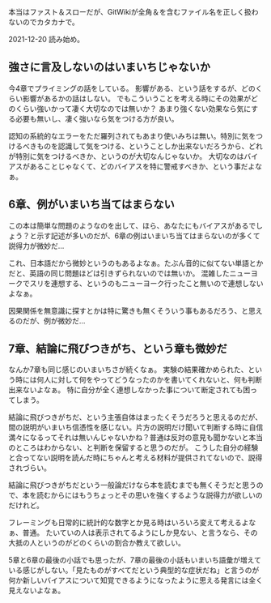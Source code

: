 本当はファスト＆スローだが、GitWikiが全角＆を含むファイル名を正しく扱わないのでカタカナで。

2021-12-20 読み始め。

## 強さに言及しないのはいまいちじゃないか

今4章でプライミングの話をしている。
影響がある、という話をするが、どのくらい影響があるかの話はしない。
でもこういうことを考える時にその効果がどのくらい強いかって凄く大切なのでは無いか？
あまり強くない効果なら気にする必要も無いし、凄く強いなら気をつける方が良い。

認知の系統的なエラーをただ羅列されてもあまり使いみちは無い。特別に気をつけるべきものを認識して気をつける、ということしか出来ないだろうから、どれが特別に気をつけるべきか、というのが大切なんじゃないか。
大切なのはバイアスがあることじゃなくて、どのバイアスを特に警戒すべきか、という事だよなぁ。

## 6章、例がいまいち当てはまらない

この本は簡単な問題のようなのを出して、ほら、あなたにもバイアスがあるでしょう？と示す記述が多いのだが、6章の例はいまいち当てはまらないのが多くて説得力が微妙だ…

これ、日本語だから微妙というのもあるよなぁ。たぶん音的に似てない単語とかだと、英語の同じ問題ほどは引きずられないのでは無いか。
混雑したニューヨークでスリを連想する、というのもニューヨーク行ったこと無いので連想しないよなぁ。

因果関係を無意識に探すとかは特に驚きも無くそういう事もあるだろう、と思えるのだが、例が微妙だ…

## 7章、結論に飛びつきがち、という章も微妙だ

なんか7章も同じ感じのいまいちさが続くなぁ。
実験の結果確かめられた、という時には何人に対して何をやってどうなったのかを書いてくれないと、何も判断出来ないよなぁ。
特に自分が全く連想しなかった事について断定されても困ってしまう。

結論に飛びつきがちだ、という主張自体はまったくそうだろうと思えるのだが、間の説明がいまいち信憑性を感じない。片方の説明だけ聞いて判断する時に自信満々になるってそれは無いんじゃないかね？普通は反対の意見も聞かないと本当のところはわからない、と判断を保留すると思うのだが。
こうした自分の経験と合ってない説明を読んだ時にちゃんと考える材料が提供されてないので、説得されづらい。

結論に飛びつきがちだという一般論だけなら本を読むまでも無くそうだと思うので、本を読むからにはもうちょっとその思いを強くするような説得力が欲しいのだけれど。

フレーミングも日常的に統計的な数字とか見る時はいろいろ変えて考えるよなぁ、普通。
たいていの人は表示されてるようにしか見ない、と言うなら、その大抵の人というのがどのくらいの割合か教えて欲しい。

5章と6章の最後の小話でも思ったが、7章の最後の小話もいまいち語彙が増えている感じがしない。「見たものがすべてだという典型的な症状だね」と言うのが何か新しいバイアスについて知覚できるようになったように思える発言には全く見えないよなぁ。